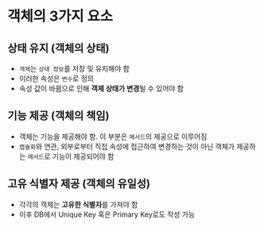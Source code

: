 # 객체의 3가지 요소

## 상태 유지 (객체의 상태)

- `객체`는 `상태 정보`를 저장 및 유지해야 함
- 이러한 속성은 `변수`로 정의
- 속성 값이 바뀜으로 인해 **객체 상태가 변경**될 수 있어야 함

## 기능 제공 (객체의 책임)

- 객체는 기능을 제공해야 함. 이 부분은 `메서드`의 제공으로 이루어짐
- `캡슐화`와 연관, 외부로부터 직접 속성에 접근하여 변경하는 것이 아닌 객체가 제공하는 `메서드`로 기능이 제공되어야 함

## 고유 식별자 제공 (객체의 유일성)

- 각각의 객체는 **고유한 식별자**를 가져야 함
- 이후 DB에서 Unique Key 혹은 Primary Key로도 작성 가능
